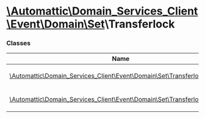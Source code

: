 # [\Automattic](../namespaces/automattic.md)[\Domain_Services_Client](../namespaces/automattic-domain-services-client.md)[\Event](../namespaces/automattic-domain-services-client-event.md)[\Domain](../namespaces/automattic-domain-services-client-event-domain.md)[\Set](../namespaces/automattic-domain-services-client-event-domain-set.md)\Transferlock

### Classes

| Name | Summary |
|------|---------|
| [\Automattic\Domain_Services_Client\Event\Domain\Set\Transferlock\Fail](../classes/Automattic-Domain-Services-Client-Event-Domain-Set-Transferlock-Fail.md) | Fail event for `Domain\Set\TransferLock` command |
| [\Automattic\Domain_Services_Client\Event\Domain\Set\Transferlock\Success](../classes/Automattic-Domain-Services-Client-Event-Domain-Set-Transferlock-Success.md) | Success event for `Domain\Set\TransferLock` command |
